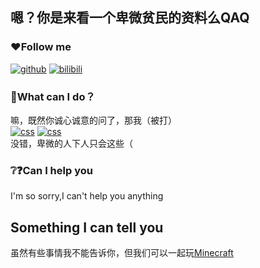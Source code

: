 ## 嗯？你是来看一个卑微贫民的资料么QAQ
### ❤Follow me
<a href="https://github.com/FIve201"><img src="https://img.shields.io/badge/GitHub-black.svg" alt="github"></a>
<a href="https://space.bilibili.com/357635616"><img src="https://img.shields.io/badge/bilibili-pink.svg" alt="bilibili"></a>
### 🤔What can I do？
嘛，既然你诚心诚意的问了，那我（被打）<br />
<a href="https://img.shields.io/badge"><img src="https://img.shields.io/badge/HTML-orange.svg" alt="css"></a> 
<a href="https://img.shields.io/badge"><img src="https://img.shields.io/badge/CSS-blue.svg" alt="css"></a><br />
没错，卑微的人下人只会这些（
### ❔❓Can I help you
I'm so sorry,I can't help you anything
## Something I can tell you
虽然有些事情我不能告诉你，但我们可以一起玩<a href="https://www.minecraft.net">Minecraft</a>
<!--
**FIve201/FIve201** is a ✨ _special_ ✨ repository because its `README.md` (this file) appears on your GitHub profile.

Here are some ideas to get you started:

- 🔭 I’m currently working on ...
- 🌱 I’m currently learning ...
- 👯 I’m looking to collaborate on ...
- 🤔 I’m looking for help with ...
- 💬 Ask me about ...
- 📫 How to reach me: ...
- 😄 Pronouns: ...
- ⚡ Fun fact: ...
-->
